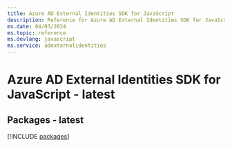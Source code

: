 ```yaml
---
title: Azure AD External Identities SDK for JavaScript
description: Reference for Azure AD External Identities SDK for JavaScript
ms.date: 04/03/2024
ms.topic: reference
ms.devlang: javascript
ms.service: adexternalidentities
---
```

# Azure AD External Identities SDK for JavaScript - latest
## Packages - latest
[!INCLUDE [packages](ad-external-identities-index.md)]